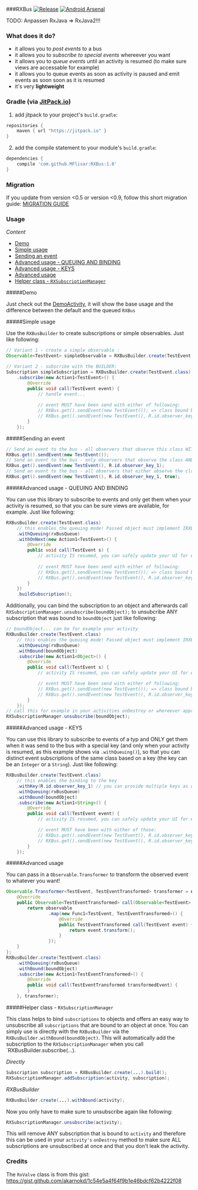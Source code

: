 ###RXBus [![Release](https://jitpack.io/v/MFlisar/RXBus.svg)](https://jitpack.io/#MFlisar/RXBus) [![Android Arsenal](https://img.shields.io/badge/Android%20Arsenal-RXBus-brightgreen.svg?style=flat)](http://android-arsenal.com/details/1/3520)

TODO: Anpassen RxJava => RxJava2!!!

### What does it do?

* it allows you to *post events* to a bus
* it allows you to *subscribe to special events* whereever you want
* it allows you to *queue events* until an activity is resumed (to make sure views are accessable for example)
* it allows you to queue events as soon as activity is paused and emit events as soon soon as it is resumed
* it's very **lightweight**
 
### Gradle (via [JitPack.io](https://jitpack.io/))

1. add jitpack to your project's `build.gradle`:
```groovy
repositories {
    maven { url "https://jitpack.io" }
}
```
2. add the compile statement to your module's `build.gradle`:
```groovy
dependencies {
    compile 'com.github.MFlisar:RXBus:1.0'
}
```

### Migration

If you update from version <0.5 or version <0.9, follow this short migration guide: [MIGRATION GUIDE](https://github.com/MFlisar/RXBus/blob/master/MIGRATION.md)

### Usage

*Content*

- [Demo](#demo)
- [Simple usage](#simple-usage)
- [Sending an event](#sending-an-event)
- [Advanced usage - QUEUING AND BINDING](#advanced-usage---queuing-and-binding)
- [Advanced usage - KEYS](#advanced-usage---keys)
- [Advanced usage](#advanced-usage)
- [Helper class - `RXSubscriptionManager`](#helper-class---rxsubscriptionmanager)

#####Demo

Just check out the [DemoActivity](https://github.com/MFlisar/RXBus/blob/master/demo/src/main/java/com/michaelflisar/rxbus/demo/DemoActivity.java), it will show the base usage and the difference between the default and the queued `RXBus`

#####Simple usage

Use the `RXBusBuilder` to create subscriptions or simple observables. Just like following:
```java
// Variant 1 - create a simple observable :
Observable<TestEvent> simpleObservable = RXBusBuilder.create(TestEvent.class).build();

// Variant 2 - subscribe with the BUILDER:
Subscription simpleSubscription = RXBusBuilder.create(TestEvent.class)
    .subscribe(new Action1<TestEvent>() {
        @Override
        public void call(TestEvent event) {
            // handle event...
            
            // event MUST have been send with either of following:
            // RXBus.get().sendEvent(new TestEvent()); => class bound bus usage
            // RXBus.get().sendEvent(new TestEvent(), R.id.observer_key_1, true); => key bound bus usage, with sendToDefaultBusAsWell = true, which will result in that all class bound observers (like this one) retrieve this event as well
        }
    });
```
#####Sending an event
```java
// Send an event to the bus - all observers that observe this class WITHOUT a key will receive this event
RXBus.get().sendEvent(new TestEvent());
// Send an event to the bus - only observers that observe the class AND key will receive this event
RXBus.get().sendEvent(new TestEvent(), R.id.observer_key_1);
// Send an event to the bus - all observers that either observe the class or the class AND key will receive this event
RXBus.get().sendEvent(new TestEvent(), R.id.observer_key_1, true);
```
#####Advanced usage - QUEUING AND BINDING

You can use this library to subscribe to events and only get them when your activity is resumed, so that you can be sure views are available, for example. Just like following:
```java
RXBusBuilder.create(TestEvent.class)
    // this enables the queuing mode! Passed object must implement IRXBusQueue interface, see the demo app for an example
    .withQueuing(rxBusQueue)
    .withOnNext(new Action1<TestEvent>() {
        @Override
        public void call(TestEvent s) {
            // activity IS resumed, you can safely update your UI for example
            
            // event MUST have been send with either of following:
            // RXBus.get().sendEvent(new TestEvent()); => class bound bus usage
            // RXBus.get().sendEvent(new TestEvent(), R.id.observer_key_1, true); => key bound bus usage, with sendToDefaultBusAsWell = true, which will result in that all class bound observers (like this one) retrieve this event as well
        }
    })
    .buildSubscription();
```

Additionally, you can bind the subscription to an object and afterwards call `RXSubscriptionManager.unsubscribe(boundObject);` to unsubcribe ANY subscription that was bound to `boundObject` just like following:

```java
// boundObject... can be for example your activity
RXBusBuilder.create(TestEvent.class)
    // this enables the queuing mode! Passed object must implement IRXBusQueue interface, see the demo app for an example
    .withQueuing(rxBusQueue)
    .withBound(boundObject)
    .subscribe(new Action1<Object>() {
        @Override
        public void call(TestEvent s) {
            // activity IS resumed, you can safely update your UI for example

            // event MUST have been send with either of following:
            // RXBus.get().sendEvent(new TestEvent()); => class bound bus usage
            // RXBus.get().sendEvent(new TestEvent(), R.id.observer_key_1, true); => key bound bus usage, with sendToDefaultBusAsWell = true, which will result in that all class bound observers (like this one) retrieve this event as well
        }
    });
// call this for example in your activities onDestroy or whereever appropriate to unsubscribe ALL subscriptions at once that are bound to the boundOBject
RXSubscriptionManager.unsubscribe(boundObject);
```

#####Advanced usage - KEYS

You can use this library to subscribe to events of a typ and ONLY get them when it was send to the bus with a special key (and only when your activity is resumed, as this example shows via `.withQueuing()`), so that you can distinct event subscriptions of the same class based on a key (the key can be an `Integer` or a `String`). Just like following:
```java
RXBusBuilder.create(TestEvent.class)
    // this enables the binding to the key
    .withKey(R.id.observer_key_1) // you can provide multiple keys as well
    .withQueuing(rxBusQueue)
    .withBound(boundObject)
    .subscribe(new Action1<String>() {
        @Override
        public void call(TestEvent event) {
            // activity IS resumed, you can safely update your UI for example

            // event MUST have been with either of those:
            // RXBus.get().sendEvent(new TestEvent(), R.id.observer_key_1); => key bound bus usage, class bound observers WON't retrieve this event as well!
            // RXBus.get().sendEvent(new TestEvent(), R.id.observer_key_1, true); => key bound bus usage, with sendToDefaultBusAsWell = true, resulting in class bound observers WILL retrieve this event as well!
        }
    });
```

#####Advanced usage

You can pass in a `Observable.Transformer` to transform the observed event to whatever you want!

```java
Observable.Transformer<TestEvent, TestEventTransformed> transformer = new Observable.Transformer<TestEvent, TestEventTransformed>() {
    @Override
    public Observable<TestEventTransformed> call(Observable<TestEvent> observable) {
        return observable
                .map(new Func1<TestEvent, TestEventTransformed>() {
                    @Override
                    public TestEventTransformed call(TestEvent event) {
                        return event.transform();
                    }
                });
    }
};
RXBusBuilder.create(TestEvent.class)
    .withQueuing(rxBusQueue)
    .withBound(boundObject)
    .subscribe(new Action1<TestEventTransformed>() {
        @Override
        public void call(TestEventTransformed transformedEvent) {
        }
    }, transformer);
```

#####Helper class - `RXSubscriptionManager`

This class helps to bind `subscriptions` to objects and offers an easy way to unsubscribe all `subscriptions` that are bound to an object at once. You can simply use is directly with the `RXBusBuilder` via the `RXBusBuilder.withBound(boundObject)`. This will automatically add the subscription to the `RXSubscriptionManager` when you call `RXBusBuilder.subscribe(...).

*Directly*
```java
Subscription subscription = RXBusBuilder.create(...).build();
RXSubscriptionManager.addSubscription(activity, subscription);
```

*RXBusBuilder*
```java
RXBusBuilder.create(...).withBound(activity);
```

Now you only have to make sure to unsubscribe again like following:
```java
RXSubscriptionManager.unsubscribe(activity);
```

This will remove ANY subscription that is bound to `activity` and therefore this can be used in your `activity's` `onDestroy` method to make sure ALL subscriptions are unsubscribed at once and that you don't leak the activity.


### Credits

The `RxValve` class is from this gist: https://gist.github.com/akarnokd/1c54e5a4f64f9b1e46bdcf62b4222f08
